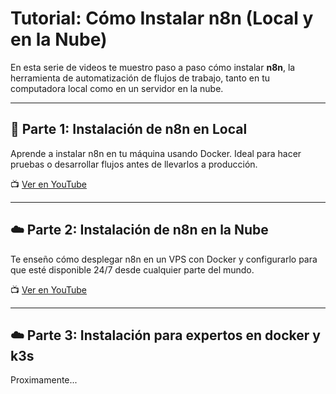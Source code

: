 # Tutorial: Cómo Instalar n8n (Local y en la Nube)

En esta serie de videos te muestro paso a paso cómo instalar **n8n**, la herramienta de automatización de flujos de trabajo, tanto en tu computadora local como en un servidor en la nube.

---

## 🚀 Parte 1: Instalación de n8n en Local  
Aprende a instalar n8n en tu máquina usando Docker. Ideal para hacer pruebas o desarrollar flujos antes de llevarlos a producción.

📺 [Ver en YouTube](https://www.youtube.com/watch?v=2iYljLYw1vA)

---

## ☁️ Parte 2: Instalación de n8n en la Nube  
Te enseño cómo desplegar n8n en un VPS con Docker y configurarlo para que esté disponible 24/7 desde cualquier parte del mundo.

📺 [Ver en YouTube](https://youtu.be/8UGjC96Wq4k)

---

## ☁️ Parte 3: Instalación para expertos en docker y k3s  
Proximamente...


